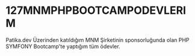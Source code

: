 # 127MNMPHPBOOTCAMPODEVLERIM
Patika.dev Üzerinden katıldığım MNM Şirketinin sponsorluğunda olan PHP SYMFONY Bootcamp'te yaptığım tüm ödevler.
